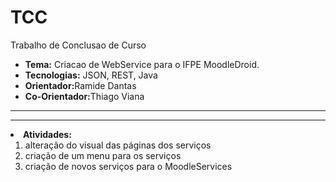 # TCC
Trabalho de Conclusao de Curso

<ul>
  <li><b>Tema:</b> Criacao de WebService para o IFPE MoodleDroid.</li>
  <li><b>Tecnologias:</b> JSON, REST, Java</li>
  <li><b>Orientador:</b>Ramide Dantas</li>
  <li><b>Co-Orientador:</b>Thiago Viana</li>
</ul>
<hr>
<hr>
<li><b>Atividades:</b>
  <ol>
    <li>alteração do visual das páginas dos serviços</li>
    <li>criação de um menu para os serviços</li>
    <li>criação de novos serviços para o MoodleServices</li>
  </ol>
</li>

